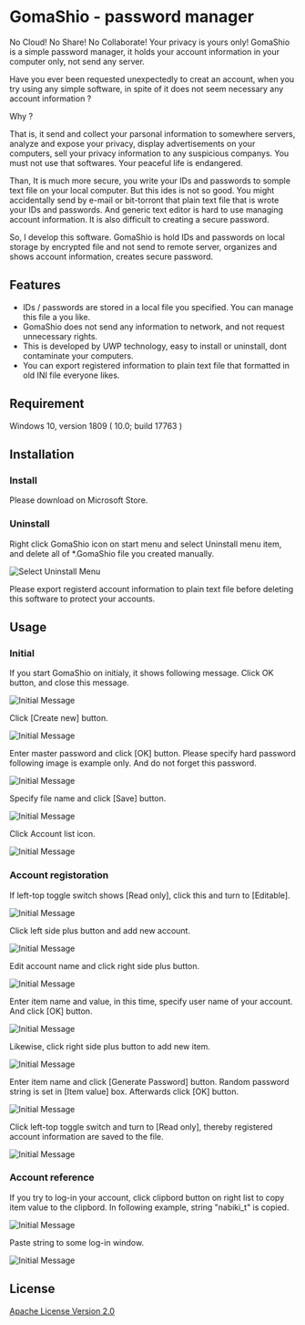 # GomaShio - password manager

No Cloud! No Share! No Collaborate! Your privacy is yours only! 
GomaShio is a simple password manager, it holds your account information in your computer only, not send any server. 

Have you ever been requested unexpectedly to creat an account, when you try using any simple software, in spite of it does not seem necessary any account information ? 

Why ? 

That is, it send and collect your parsonal information to somewhere servers, analyze and expose your privacy, display advertisements on your computers, sell your privacy information to any suspicious companys.
You must not use that softwares. Your peaceful life is endangered. 

Than, It is much more secure, you write your IDs and passwords to somple text file on your local computer.
But this ides is not so good.
You might accidentally send by e-mail or bit-torront that plain text file that is wrote your IDs and passwords.
And generic text editor is hard to use managing account information.
It is also difficult to creating a secure password. 

So, I develop this software.
GomaShio is hold IDs and passwords on local storage by encrypted file and not send to remote server, organizes and shows account information, creates secure password.

## Features

* IDs / passwords are stored in a local file you specified. You can manage this file a you like.
* GomaShio does not send any information to network, and not request unnecessary rights.
* This is developed by UWP technology, easy to install or uninstall, dont contaminate your computers.
* You can export registered information to plain text file that formatted in old INI file everyone likes.

## Requirement

Windows 10, version 1809 ( 10.0; build 17763 )

## Installation

### Install

Please download on Microsoft Store.

### Uninstall

Right click GomaShio icon on start menu and select Uninstall menu item, and delete all of *.GomaShio file you created manually.

![Select Uninstall Menu](#readme_image/Uninstall.png)

Please export registerd account information to plain text file before deleting this software to protect your accounts.

## Usage

### Initial

If you start GomaShio on initialy, it shows following message. Click OK button, and close this message.

![Initial Message](#readme_image/Usage_001.png)

Click [Create new] button.

![Initial Message](#readme_image/Usage_002.png)

Enter master password and click [OK] button. Please specify hard password following image is example only. And do not forget this password.

![Initial Message](#readme_image/Usage_003.png)

Specify file name and click [Save] button.

![Initial Message](#readme_image/Usage_004.png)

Click Account list icon.

![Initial Message](#readme_image/Usage_005.png)

### Account registoration

If left-top toggle switch shows [Read only], click this and turn to [Editable].

![Initial Message](#readme_image/Usage_006.png)

Click left side plus button and add new account.

![Initial Message](#readme_image/Usage_007.png)

Edit account name and click right side plus button.

![Initial Message](#readme_image/Usage_008.png)

Enter item name and value, in this time, specify user name of your account. And click [OK] button.

![Initial Message](#readme_image/Usage_009.png)

Likewise, click right side plus button to add new item.

![Initial Message](#readme_image/Usage_010.png)

Enter item name and click [Generate Password] button. Random password string is set in [Item value] box. Afterwards click [OK] button.

![Initial Message](#readme_image/Usage_011.png)

Click left-top toggle switch and turn to [Read only], thereby registered account information are saved to the file.

![Initial Message](#readme_image/Usage_012.png)

### Account reference

If you try to log-in your account, click clipbord button on right list to copy item value to the clipbord. In following example, string "nabiki_t" is copied.

![Initial Message](#readme_image/Usage_013.png)

Paste string to some log-in window.

![Initial Message](#readme_image/Usage_014.png)

## License

[Apache License Version 2.0](#LICENSE)

